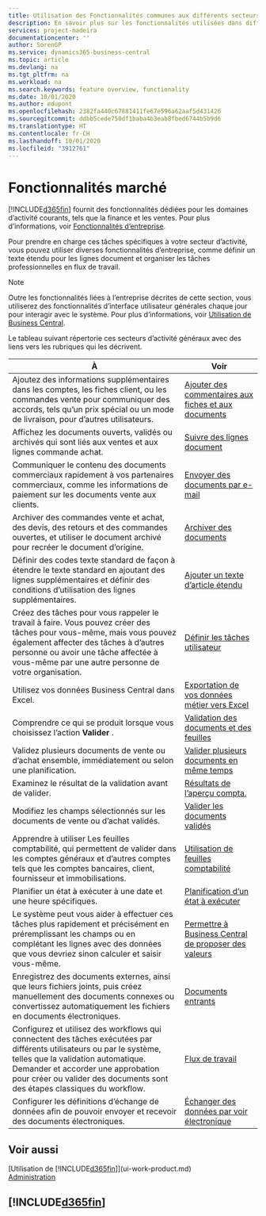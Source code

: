 ```yaml
---
title: Utilisation des Fonctionnalités communes aux différents secteurs d’activité | Microsoft Docs
description: En savoir plus sur les fonctionnalités utilisées dans différents secteurs d’activité dans Business Central.
services: project-madeira
documentationcenter: ''
author: SorenGP
ms.service: dynamics365-business-central
ms.topic: article
ms.devlang: na
ms.tgt_pltfrm: na
ms.workload: na
ms.search.keywords: feature overview, functionality
ms.date: 10/01/2020
ms.author: edupont
ms.openlocfilehash: 2382fa440c67881411fe67e596a62aaf5d431426
ms.sourcegitcommit: ddbb5cede750df1baba4b3eab8fbed6744b5b9d6
ms.translationtype: HT
ms.contentlocale: fr-CH
ms.lasthandoff: 10/01/2020
ms.locfileid: "3912761"
---
```

# <a name="general-business-functionality"></a>Fonctionnalités marché
[!INCLUDE[d365fin](includes/d365fin_md.md)] fournit des fonctionnalités dédiées pour les domaines d’activité courants, tels que la finance et les ventes. Pour plus d’informations, voir [Fonctionnalités d’entreprise](across-business-functionality.md).

Pour prendre en charge ces tâches spécifiques à votre secteur d’activité, vous pouvez utiliser diverses fonctionnalités d’entreprise, comme définir un texte étendu pour les lignes document et organiser les tâches professionnelles en flux de travail.

> [!NOTE]
> Outre les fonctionnalités liées à l’entreprise décrites de cette section, vous utiliserez des fonctionnalités d’interface utilisateur générales chaque jour pour interagir avec le système. Pour plus d’informations, voir [Utilisation de Business Central](ui-work-product.md).

Le tableau suivant répertorie ces secteurs d’activité généraux avec des liens vers les rubriques qui les décrivent.

| À | Voir |
| --- | --- |
|Ajoutez des informations supplémentaires dans les comptes, les fiches client, ou les commandes vente pour communiquer des accords, tels qu’un prix spécial ou un mode de livraison, pour d’autres utilisateurs.|[Ajouter des commentaires aux fiches et aux documents](across-how-use-comments.md)|
|Affichez les documents ouverts, validés ou archivés qui sont liés aux ventes et aux lignes commande achat.|[Suivre des lignes document](across-how-to-track-document-lines.md)|
| Communiquer le contenu des documents commerciaux rapidement à vos partenaires commerciaux, comme les informations de paiement sur les documents vente aux clients. |[Envoyer des documents par e-mail](ui-how-send-documents-email.md) |
|Archiver des commandes vente et achat, des devis, des retours et des commandes ouvertes, et utiliser le document archivé pour recréer le document d’origine.|[Archiver des documents](across-how-to-archive-documents.md)|
| Définir des codes texte standard de façon à étendre le texte standard en ajoutant des lignes supplémentaires et définir des conditions d’utilisation des lignes supplémentaires. |[Ajouter un texte d’article étendu](ui-how-define-ext-text.md) |
|Créez des tâches pour vous rappeler le travail à faire. Vous pouvez créer des tâches pour vous-même, mais vous pouvez également affecter des tâches à d’autres personne ou avoir une tâche affectée à vous-même par une autre personne de votre organisation.|[Définir les tâches utilisateur](across-user-tasks.md)|
|Utilisez vos données Business Central dans Excel.|[Exportation de vos données métier vers Excel](about-export-data.md)|
|Comprendre ce qui se produit lorsque vous choisissez l’action **Valider** .|[Validation des documents et des feuilles](ui-post-documents-journals.md)|
|Validez plusieurs documents de vente ou d’achat ensemble, immédiatement ou selon une planification.|[Valider plusieurs documents en même temps](ui-batch-posting.md)|  
|Examinez le résultat de la validation avant de valider.|[Résultats de l’aperçu compta.](ui-how-preview-post-results.md)|
|Modifiez les champs sélectionnés sur les documents de vente ou d’achat validés.|[Valider les documents validés](across-edit-posted-document.md)|
|Apprendre à utiliser Les feuilles comptabilité, qui permettent de valider dans les comptes généraux et d’autres comptes tels que les comptes bancaires, client, fournisseur et immobilisations. |[Utilisation de feuilles comptabilité](ui-work-general-journals.md) |
| Planifier un état à exécuter à une date et une heure spécifiques. |[Planification d’un état à exécuter](ui-work-report.md#ScheduleReport) |
|Le système peut vous aider à effectuer ces tâches plus rapidement et précisément en préremplissant les champs ou en complétant les lignes avec des données que vous devriez sinon calculer et saisir vous-même.|[Permettre à Business Central de proposer des valeurs](ui-let-system-suggest-values.md)|
|Enregistrez des documents externes, ainsi que leurs fichiers joints, puis créez manuellement des documents connexes ou convertissez automatiquement les fichiers en documents électroniques.|[Documents entrants](across-income-documents.md)|
|Configurez et utilisez des workflows qui connectent des tâches exécutées par différents utilisateurs ou par le système, telles que la validation automatique. Demander et accorder une approbation pour créer ou valider des documents sont des étapes classiques du workflow.|[Flux de travail](across-workflow.md)|
| Configurer les définitions d’échange de données afin de pouvoir envoyer et recevoir des documents électroniques. |[Échanger des données par voir électronique](across-data-exchange.md) |

## <a name="see-also"></a>Voir aussi
[Utilisation de [!INCLUDE[d365fin](includes/d365fin_md.md)]](ui-work-product.md)  
[Administration](admin-setup-and-administration.md)

## [!INCLUDE[d365fin](includes/free_trial_md.md)]  
